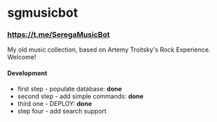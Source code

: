 # sgmusicbot
### https://t.me/SeregaMusicBot 
My old music collection, based on Artemy Troitsky's Rock Experience. Welcome!
#### Development
- first step - populate database: **done**
- second step - add simple commands: **done**
- third one - DEPLOY: **done**
- step four - add search support

